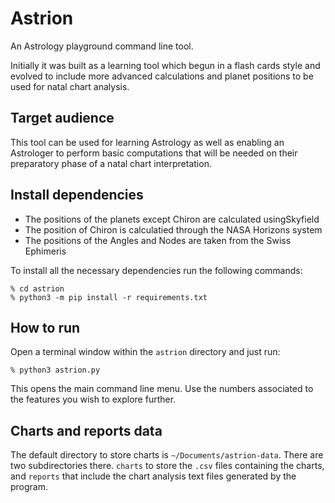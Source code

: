 # Astrion

An Astrology playground command line tool.

Initially it was built as a learning tool which begun in a flash cards style and evolved to include more advanced calculations and planet positions to be used for natal chart analysis.

## Target audience

This tool can be used for learning Astrology as well as enabling an Astrologer to perform basic computations that will be needed on their preparatory phase of a natal chart interpretation.

## Install dependencies

- The positions of the planets except Chiron are calculated usingSkyfield
- The position of Chiron is calculatied through the NASA Horizons system
- The positions of the Angles and Nodes are taken from the Swiss Ephimeris

To install all the necessary dependencies run the following commands:

```
% cd astrion
% python3 -m pip install -r requirements.txt
```

## How to run

Open a terminal window within the `astrion` directory and just run:

```
% python3 astrion.py
```

This opens the main command line menu. Use the numbers associated to the features you wish to explore further.

## Charts and reports data

The default directory to store charts is `~/Documents/astrion-data`. There are two subdirectories there. `charts` to store the `.csv` files containing the charts, and `reports` that include the chart analysis text files generated by the program.
